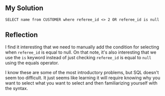 ## My Solution

```
SELECT name from CUSTOMER where referee_id <> 2 OR referee_id is null
```

## Reflection

I find it interesting that we need to manually add the condition for selecting when `referee_id` is equal to null. On that note, it's also interesting that we use the `is` keyword instead of just checking `referee_id` is equal to `null` using the equals operator.

I know these are some of the most introductory problems, but SQL doesn't seem too difficult. It just seems like learning it will require knowing why you want to select what you want to select and then familiarizing yourself with the syntax.
